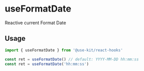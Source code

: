 # useFormatDate

Reactive current Format Date

## Usage

```ts
import { useFormatDate } from '@use-kit/react-hooks'

const ret = useFormatDate() // default: YYYY-MM-DD hh:mm:ss
const ret = useFormatDate('hh:mm:ss')
```
